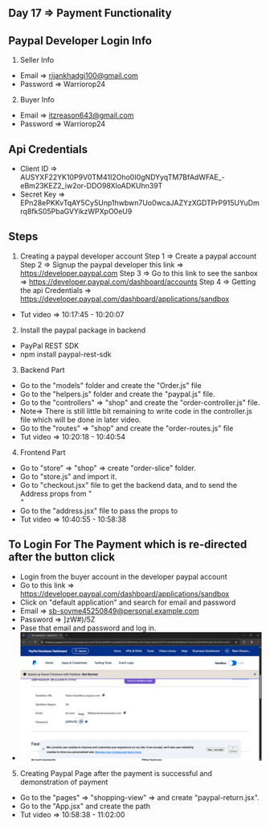## Day 17 => Payment Functionality

## Paypal Developer Login Info
1. Seller Info
- Email => rijankhadgi100@gmail.com
- Password => Warriorop24 

2. Buyer Info
- Email => itzreason643@gmail.com
- Password => Warriorop24 


## Api Credentials
- Client ID => AUSYXF22YK10P9V0TM41I2Oho0I0gNDYyqTM7BfAdWFAE_-eBm23KEZ2_iw2or-DDO98XloADKUhn39T
- Secret Key => EPn28ePKKvTqAY5Cy5Unp1hwbwn7Uo0wcaJAZYzXGDTPrP915UYuDmrq8fkS05PbaGVYikzWPXpO0eU9

## Steps 
1. Creating a paypal developer account
Step 1 => Create a paypal account
Step 2 => Signup the paypal developer this link => https://developer.paypal.com
Step 3 => Go to this link to see the sanbox => https://developer.paypal.com/dashboard/accounts
Step 4 => Getting the api Credentials => https://developer.paypal.com/dashboard/applications/sandbox
-  Tut video => 10:17:45 - 10:20:07

2. Install the paypal package in backend
- PayPal REST SDK
- npm install paypal-rest-sdk

3. Backend Part
- Go to the "models" folder and create the "Order.js" file
- Go to the "helpers.js" folder and create the "paypal.js" file.
- Go to the "controllers" => "shop" and create the "order-controller.js" file.
- Note=> There is still little bit remaining to write code in the controller.js file which will be done in later video.
- Go to the "routes" => "shop" and create the "order-routes.js" file
- Tut video => 10:20:18 - 10:40:54

4. Frontend Part
- Go to "store" => "shop" => create "order-slice" folder.
- Go to "store.js" and import it.
- Go to "checkout.jsx" file to get the backend data, and to send the Address props from "<Address>"
- Go to the "address.jsx" file to pass the props to <AddressCard>
- Tut video => 10:40:55 - 10:58:38

## To Login For The Payment which is re-directed after the button click
- Login from the buyer account in the developer paypal account
- Go to this link => https://developer.paypal.com/dashboard/applications/sandbox
- Click on "default application" and search for email and password
- Email => sb-sovme45250849@personal.example.com
- Password => ]zW#)/5Z
- Pase that email and password and log in.
- ![Alt](./client/public/0.png)


5. Creating Paypal Page after the payment is successful and demonstration of payment
- Go to the "pages" => "shopping-view" => and create "paypal-return.jsx".
- Go to the "App.jsx" and create the path
- Tut video => 10:58:38 - 11:02:00
